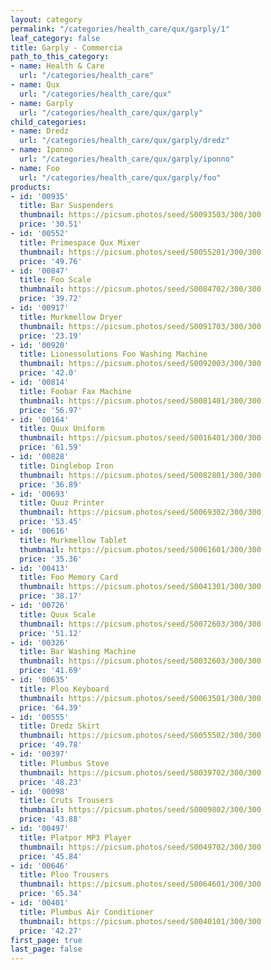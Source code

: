 ```yaml
---
layout: category
permalink: "/categories/health_care/qux/garply/1"
leaf_category: false
title: Garply - Commercia
path_to_this_category:
- name: Health & Care
  url: "/categories/health_care"
- name: Qux
  url: "/categories/health_care/qux"
- name: Garply
  url: "/categories/health_care/qux/garply"
child_categories:
- name: Dredz
  url: "/categories/health_care/qux/garply/dredz"
- name: Iponno
  url: "/categories/health_care/qux/garply/iponno"
- name: Foo
  url: "/categories/health_care/qux/garply/foo"
products:
- id: '00935'
  title: Bar Suspenders
  thumbnail: https://picsum.photos/seed/S0093503/300/300
  price: '30.51'
- id: '00552'
  title: Primespace Qux Mixer
  thumbnail: https://picsum.photos/seed/S0055201/300/300
  price: '49.76'
- id: '00847'
  title: Foo Scale
  thumbnail: https://picsum.photos/seed/S0084702/300/300
  price: '39.72'
- id: '00917'
  title: Murkmellow Dryer
  thumbnail: https://picsum.photos/seed/S0091703/300/300
  price: '23.19'
- id: '00920'
  title: Lionessolutions Foo Washing Machine
  thumbnail: https://picsum.photos/seed/S0092003/300/300
  price: '42.0'
- id: '00814'
  title: Foobar Fax Machine
  thumbnail: https://picsum.photos/seed/S0081401/300/300
  price: '56.97'
- id: '00164'
  title: Quux Uniform
  thumbnail: https://picsum.photos/seed/S0016401/300/300
  price: '61.59'
- id: '00828'
  title: Dinglebop Iron
  thumbnail: https://picsum.photos/seed/S0082801/300/300
  price: '36.89'
- id: '00693'
  title: Quuz Printer
  thumbnail: https://picsum.photos/seed/S0069302/300/300
  price: '53.45'
- id: '00616'
  title: Murkmellow Tablet
  thumbnail: https://picsum.photos/seed/S0061601/300/300
  price: '35.36'
- id: '00413'
  title: Foo Memory Card
  thumbnail: https://picsum.photos/seed/S0041301/300/300
  price: '38.17'
- id: '00726'
  title: Quux Scale
  thumbnail: https://picsum.photos/seed/S0072603/300/300
  price: '51.12'
- id: '00326'
  title: Bar Washing Machine
  thumbnail: https://picsum.photos/seed/S0032603/300/300
  price: '41.69'
- id: '00635'
  title: Ploo Keyboard
  thumbnail: https://picsum.photos/seed/S0063501/300/300
  price: '64.39'
- id: '00555'
  title: Dredz Skirt
  thumbnail: https://picsum.photos/seed/S0055502/300/300
  price: '49.78'
- id: '00397'
  title: Plumbus Stove
  thumbnail: https://picsum.photos/seed/S0039702/300/300
  price: '48.23'
- id: '00098'
  title: Cruts Trousers
  thumbnail: https://picsum.photos/seed/S0009802/300/300
  price: '43.88'
- id: '00497'
  title: Platpor MP3 Player
  thumbnail: https://picsum.photos/seed/S0049702/300/300
  price: '45.84'
- id: '00646'
  title: Ploo Trousers
  thumbnail: https://picsum.photos/seed/S0064601/300/300
  price: '65.34'
- id: '00401'
  title: Plumbus Air Conditioner
  thumbnail: https://picsum.photos/seed/S0040101/300/300
  price: '42.27'
first_page: true
last_page: false
---
```

